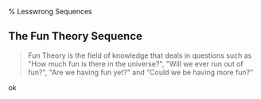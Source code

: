 % Lesswrong Sequences

## The Fun Theory Sequence

> Fun Theory is the field of knowledge that deals in questions such as "How much
> fun is there in the universe?", "Will we ever run out of fun?", "Are we having
> fun yet?" and "Could we be having more fun?"

ok
